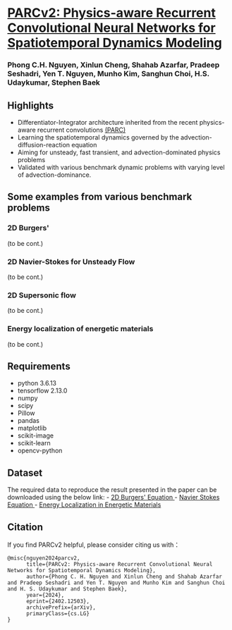 <h1><a href="https://arxiv.org/abs/2402.12503">PARCv2: Physics-aware Recurrent Convolutional Neural Networks for Spatiotemporal Dynamics Modeling</a></h1>
<h3>Phong C.H. Nguyen, Xinlun Cheng, Shahab Azarfar, Pradeep Seshadri, Yen T. Nguyen, Munho Kim, Sanghun Choi, H.S. Udaykumar, Stephen Baek</h3>

<h2> Highlights </h2>

- Differentiator-Integrator architecture inherited from the recent physics-aware recurrent convolutions <a href="https://www.science.org/doi/10.1126/sciadv.add6868">(PARC)</a>
- Learning the spatiotemporal dynamics governed by the advection-diffusion-reaction equation
- Aiming for unsteady, fast transient, and advection-dominated physics problems 
- Validated with various benchmark dynamic problems with varying level of advection-dominance.

<h2> Some examples from various benchmark problems </h2>
<h3> 2D Burgers' </h3>
<!-- <p align="center">
  <img src="https://user-images.githubusercontent.com/55661641/135554104-ef5ee5dd-a707-4448-9634-89b23a4c8858.gif" width="200">
  <img src="https://user-images.githubusercontent.com/55661641/135554152-ab0d830e-e2eb-489e-8faf-8b9298072a36.gif" width="200">
  <img src="https://user-images.githubusercontent.com/55661641/135554156-efd65c12-2ab2-4ceb-bb3e-719cdf636710.gif" width="200">
  <img src="https://user-images.githubusercontent.com/55661641/135554165-1d4f9d41-795f-4d4d-b7fa-0299b2c45fca.gif" width="200">
</p> -->
(to be cont.)

<h3> 2D Navier-Stokes for Unsteady Flow </h3>
(to be cont.)
<h3> 2D Supersonic flow </h3>
(to be cont.)
<h3> Energy localization of energetic materials </h3>
(to be cont.)

<h2> Requirements </h2>

- python 3.6.13
- tensorflow 2.13.0
- numpy
- scipy
- Pillow
- pandas
- matplotlib 
- scikit-image
- scikit-learn
- opencv-python

<h2> Dataset </h2>
The required data to reproduce the result presented in the paper can be downloaded using the below link:
- <a href = "https://virginia.box.com/s/khrehgg574wm9r4b7qelu2jt1374kvtf"> 2D Burgers' Equation  </a>
- <a href = "https://virginia.box.com/s/4zot7jo32x0fzxb2pg3yv7t18y4lfdlm">  Navier Stokes Equation </a>
- <a href = "https://virginia.box.com/s/khrehgg574wm9r4b7qelu2jt1374kvtf"> Energy Localization in Energetic Materials </a>

<h2> Citation </h2>
If you find PARCv2 helpful, please consider citing us with：

```
@misc{nguyen2024parcv2,
      title={PARCv2: Physics-aware Recurrent Convolutional Neural Networks for Spatiotemporal Dynamics Modeling}, 
      author={Phong C. H. Nguyen and Xinlun Cheng and Shahab Azarfar and Pradeep Seshadri and Yen T. Nguyen and Munho Kim and Sanghun Choi and H. S. Udaykumar and Stephen Baek},
      year={2024},
      eprint={2402.12503},
      archivePrefix={arXiv},
      primaryClass={cs.LG}
}
```
